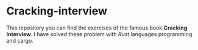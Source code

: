 # Cracking-interview

This repository you can find the exercises of the famous book **Cracking Interview**. I have solved these problem with *Rust* languages programming and cargo.


